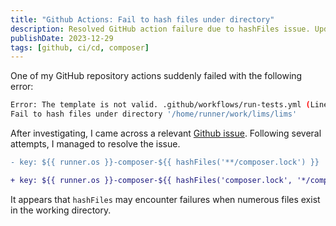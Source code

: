 ```yaml
---
title: "Github Actions: Fail to hash files under directory"
description: Resolved GitHub action failure due to hashFiles issue. Updated key for composer lock files to address directory hash failure.
publishDate: 2023-12-29
tags: [github, ci/cd, composer]
---
```


One of my GitHub repository actions suddenly failed with the following error:

```bash
Error: The template is not valid. .github/workflows/run-tests.yml (Line: 38, Col: 16): hashFiles('**/composer.lock') failed.
Fail to hash files under directory '/home/runner/work/lims/lims'
```

After investigating, I came across a relevant [Github issue](https://github.com/actions/runner/issues/449). Following several attempts, I managed to resolve the issue.

```diff
- key: ${{ runner.os }}-composer-${{ hashFiles('**/composer.lock') }}

+ key: ${{ runner.os }}-composer-${{ hashFiles('composer.lock', '*/composer.lock') }}
```

It appears that `hashFiles` may encounter failures when numerous files exist in the working directory.
